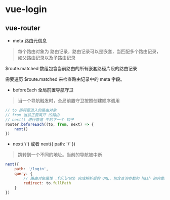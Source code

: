 # vue-login

## vue-router
- meta 路由元信息
> 每个路由对象为 路由记录，路由记录可以是嵌套，当匹配多个路由记录，如父路由记录以及子路由记录

$route.matched 数组包含当前路由的所有嵌套路径片段的路由记录

需要遍历 $route.matched 来检查路由记录中的 meta 字段。

- beforeEach 全局前置导航守卫
> 当一个导航触发时，全局前置守卫按照创建顺序调用
```js
// to 即将要进入的路由对象
// from 当前正要离开 的路由
// next() 进行管道 中的下一个 钩子
router.beforeEach((to, from, next) => {
    next()
})
```

- next('/') 或者 next({ path: '/' })
> 跳转到一个不同的地址。当前的导航被中断
```js
next({
    path: '/login',
    query: {
        // 路由对象属性 .fullPath 完成解析后的 URL，包含查询参数和 hash 的完整路径
        redirect: to.fullPath
    }
})
```
